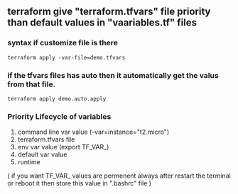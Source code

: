 ## terraform give "terraform.tfvars" file priority than default values in "vaariables.tf"  files

### syntax if customize file is there
   ```
terraform apply -var-file=demo.tfvars
```

### if the tfvars files has auto then it automatically get the valus from that file.
```
terraform apply demo.auto.apply
```

### Priority Lifecycle of variables
1. command line var value (-var=instance="t2.micro")
2. terraform.tfvars file
3. env var value (export TF_VAR_)
4. default var value
5. runtime

( if you want TF_VAR_ values are permenent always after restart the terminal or reboot it then store this value in ".bashrc" file )
